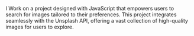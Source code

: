 I Work on a project designed with JavaScript that empowers users to search for images tailored to their preferences. This project integrates seamlessly with the Unsplash API, offering a vast collection of high-quality images for users to explore.

